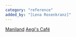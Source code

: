 ```yaml
---
category: "reference"
added_by: "[Lena Rosenkranz]"
---
```


[Maniland](https://mani.neocities.org/)
[Aegi's Café](https://aegi.neocities.org/)
 